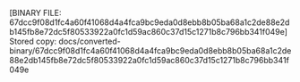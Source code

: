 [BINARY FILE: 67dcc9f08d1fc4a60f41068d4a4fca9bc9eda0d8ebb8b05ba68a1c2de88e2db145fb8e72dc5f80533922a0fc1d59ac860c37d15c1271b8c796bb341f049e]
Stored copy: docs/converted-binary/67dcc9f08d1fc4a60f41068d4a4fca9bc9eda0d8ebb8b05ba68a1c2de88e2db145fb8e72dc5f80533922a0fc1d59ac860c37d15c1271b8c796bb341f049e
